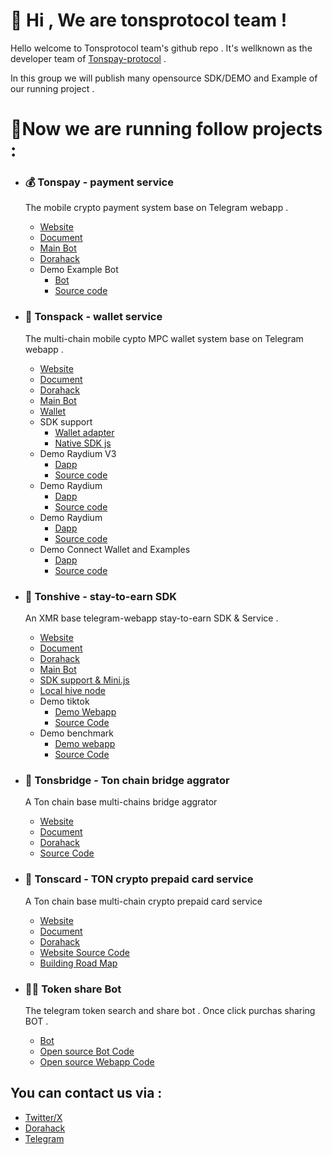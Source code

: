 # 👋 Hi , We are tonsprotocol team !

Hello welcome to Tonsprotocol team's github repo . It's wellknown as the developer team of [Tonspay-protocol](https://www.tonspay.top/) . 

In this group we will publish many opensource SDK/DEMO and Example of our running project . 

# 🌈Now we are running follow projects : 

- ### 💰 Tonspay - payment service
  The mobile crypto payment system base on Telegram webapp .
  - [Website](https://www.tonspay.top/)
  - [Document](http://docs.tonspay.top/)
  - [Main Bot](https://t.me/tonspay_bot)
  - [Dorahack](https://dorahacks.io/buidl/10811)
  - Demo Example Bot
    - [Bot](https://t.me/Steam_mystery_boxes_bot)
    - [Source code](https://github.com/Tonspay/Tonspay-demo-steam-mystery-box-bot)

- ### 👛 Tonspack - wallet service
  The multi-chain mobile cypto MPC wallet system base on Telegram webapp .
  - [Website](https://www.tonspack.com/)
  - [Document](http://docs.tonspack.com/)
  - [Dorahack](https://dorahacks.io/buidl/13591)
  - [Main Bot](https://t.me/tonspack_bot)
  - [Wallet](https://t.me/tonspack_bot/app)
  - SDK support
    - [Wallet adapter](https://github.com/Tonspay/wallet-adapter)
    - [Native SDK js](https://github.com/Tonspay/Tonspack-demo-and-SDK)
  - Demo Raydium V3
    - [Dapp](https://t.me/Tonspack_bot/gate?startapp=25K6n8x9BaUPfne6zFhSW9B5S9ZerNX5aeytN78)
    - [Source code](https://github.com/Tonspay/raydium-ui-v3)
  - Demo Raydium
    - [Dapp](https://t.me/Tonspack_bot/gate?startapp=j2mVGtSaxUkvnn89BzwPTkRVkUuSUXGdDG)
    - [Source code](https://github.com/Tonspay/raydium-frontend.git)
  - Demo Raydium
    - [Dapp](https://t.me/Tonspack_bot/gate?startapp=5k2tWE6P7gju7xaFZ7nRdmHLE7dQAsiJtXpRk6Na)
    - [Source code](https://github.com/Tonspay/Tonspack-demo-solana-tools)
  - Demo Connect Wallet and Examples
    - [Dapp](http://t.me/tonspack_bot/minidemo)
    - [Source code](https://github.com/Tonspay/Tonspack-demo-and-SDK)

- ### 🧙 Tonshive - stay-to-earn SDK
  An XMR base telegram-webapp stay-to-earn SDK & Service .
  - [Website](https://tonshive.xyz/)
  - [Document](http://docs.tonshive.xyz/)
  - [Dorahack](https://dorahacks.io/buidl/13195)
  - [Main Bot](https://t.me/tonshive_bot)
  - [SDK support & Mini.js](https://github.com/Tonspay/Tonshive-sdk)
  - [Local hive node](https://github.com/Tonspay/Tonshive-local-hive-node)
  - Demo tiktok
    - [Demo Webapp](https://t.me/tonshive_bot/demotiktok)
    - [Source Code](https://github.com/Tonspay/Tonshive-demo-tiktok)
  - Demo benchmark
    - [Demo webapp](https://t.me/tonshive_bot/benchmark)
    - [Source Code](https://github.com/Tonspay/Tonshive-sdk)
   
- ### 🚗 Tonsbridge - Ton chain bridge aggrator
  A Ton chain base multi-chains bridge aggrator
  - [Website](https://bridge.tonspay.top/)
  - [Document](https://docs.tonspay.top/tonsbridge/genral)
  - [Dorahack](https://dorahacks.io/buidl/11549)
  - [Source Code](https://github.com/Tonspay/Tonsbridge-EVM)

- ### 🍿 Tonscard - TON crypto prepaid card service
  A Ton chain base multi-chain crypto prepaid card service
  - [Website](https://tonscard.com/)
  - [Document](http://docs.tonscard.com/)
  - [Dorahack](https://dorahacks.io/buidl/12675)
  - [Website Source Code](https://github.com/Tonspay/Tonscard-website)
  - [Building Road Map](https://github.com/Tonspay/Tonscard-building-map)

- ### 👬🏻 Token share Bot
  The telegram token search and share bot . Once click purchas sharing BOT .
  - [Bot](https://t.me/tokenshare_bot)
  - [Open source Bot Code](https://github.com/Tonspay/Tokenshare_bot)
  - [Open source Webapp Code](https://github.com/Tonspay/Tokenshare_fontend)

## You can contact us via : 

- [Twitter/X](https://x.com/tonsprotocols)
- [Dorahack](https://dorahacks.io/hacker/U_e8f8304a8683e)
- [Telegram](http://t.me/wikig16)
    
